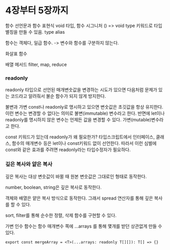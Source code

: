 # 4장부터 5장까지

함수 선언문과 함수 표현식
void 타입, 함수 시그니처 () => void
type 키워드로 타입 별칭을 만들 수 있음.
type alias

함수는 객체다, 일급 함수. -> 변수와 함수를 구분하지 않는다.

화살표 함수

배열 메서드 filter, map, reduce

### readonly
readonly 타입으로 선언된 매개변숫값을 변경하는 시도가 있으면 다음처럼 문제가 있는 코드라고 알려줘서 불순 함수가 되지 않게 방지한다.

불변과 가변 const나 readonly로 명시하고 있으면 변숫값은 초깃값을 항상 유지한다. 이런 변수는 변경할 수 없다는 의미로 불변(immutable) 변수라고 한다. 반면에 let이나 readonly를 명시하지 않은 변수는 언제든 값을 변경할 수 있다. 가변(mutable)변수라고 한다.

const 키워드가 있는데 readonly가 왜 필요한가?
타입스크립트에서 인터페이스, 클래스, 함수의 매개변수 등은 let이나 const키워드 없이 선언한다. 따라서 이런 심벌에 const와 같은 효과를 주려면 readonly라는 타입수정자가 필요하다.

### 깊은 복사와 얕은 복사

깊은 복사는 대상 변숫값이 바뀔 때 원본 변숫값은 그대로인 형태로 동작한다.

number, boolean, string은 깊은 복사로 동작한다.

객체와 배열은 얕은 복사 방식으로 동작한다. 그래서 spread 연산자를 통해 깊은 복사를 할 수 있다.

sort, filter를 통해 순수한 정렬, 삭제 함수를 구현할 수 있다.

가변 인수 함수는 함수 매개변수 쪽에 ...arrays 를  통해 몇개를 받던 상관없게 만들 수 있다.

    export const mergeArray = <T>(...arrays: readonly T[][]): T[] => {}